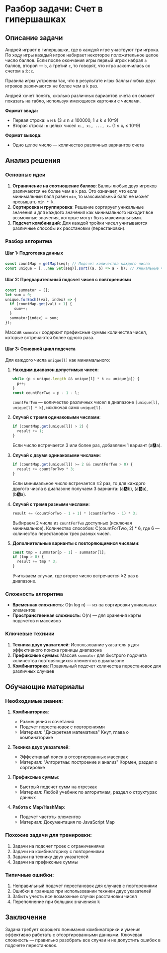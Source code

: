 # Разбор задачи: Счет в гипершашках

## Описание задачи

Андрей играет в гипершашки, где в каждой игре участвуют три игрока. По ходу игры каждый игрок набирает некоторое положительное целое число баллов. Если после окончания игры первый игрок набрал `a` баллов, второй — `b`, а третий `c`, то говорят, что игра закончилась со счетом `a:b:c`.

Правила игры устроены так, что в результате игры баллы любых двух игроков различаются не более чем в `k` раз.

Андрей хочет понять, сколько различных вариантов счета он сможет показать на табло, используя имеющиеся карточки с числами.

**Формат ввода:**

- Первая строка: `n` и `k` (3 ≤ n ≤ 100000, 1 ≤ k ≤ 10^9)
- Вторая строка: `n` целых чисел `x₁, x₂, ..., xₙ` (1 ≤ xᵢ ≤ 10^9)

**Формат вывода:**

- Одно целое число — количество различных вариантов счета

## Анализ решения

### Основные идеи

1. **Ограничение на соотношение баллов**: Баллы любых двух игроков различаются не более чем в `k` раз. Это означает, что если минимальный балл равен `min`, то максимальный балл не может превышать `min * k`.
2. **Сортировка и группировка**: Решение сортирует уникальные значения и для каждого значения как минимального находит все возможные значения, которые могут быть максимальными.
3. **Подсчет комбинаций**: Для каждой тройки чисел учитываются различные способы их расстановки (перестановки).

### Разбор алгоритма

#### Шаг 1: Подготовка данных

```javascript
const countMap = getMap(seq); // Подсчет количества каждого числа
const unique = [...new Set(seq)].sort((a, b) => a - b); // Уникальные числа по возрастанию
```

#### Шаг 2: Предварительный подсчет чисел с повторениями

```javascript
const summator = [];
let sum = 0;
unique.forEach((val, index) => {
  if (countMap.get(val) > 1) {
    sum++;
  }
  summator[index] = sum;
});
```

Массив `summator` содержит префиксные суммы количества чисел, которые встречаются более одного раза.

#### Шаг 3: Основной цикл подсчета

Для каждого числа `unique[l]` как минимального:

1. **Находим диапазон допустимых чисел**:

   ```javascript
   while (p < unique.length && unique[l] * k >= unique[p]) {
     p++;
   }
   const countForTwo = p - 1 - l;
   ```

   `countForTwo` — количество различных чисел в диапазоне `[unique[l], unique[l] * k]`, исключая само `unique[l]`.

2. **Случай с тремя одинаковыми числами**:

   ```javascript
   if (countMap.get(unique[l]) > 2) {
     result += 1;
   }
   ```

   Если число встречается 3 или более раз, добавляем 1 вариант (a🅰️a).

3. **Случай с двумя одинаковыми числами**:

   ```javascript
   if (countMap.get(unique[l]) >= 2 && countForTwo > 0) {
     result += countForTwo * 3;
   }
   ```

   Если минимальное число встречается ≥2 раз, то для каждого другого числа в диапазоне получаем 3 варианта: (a🅰️b), (a🅱️a), (b🅰️a).

4. **Случай с тремя разными числами**:

   ```javascript
   result += (countForTwo - 1 + 1) * (countForTwo - 1) * 3;
   ```

   Выбираем 2 числа из `countForTwo` доступных (исключая минимальное). Количество способов: C(countForTwo, 2) \* 6, где 6 — количество перестановок трех разных чисел.

5. **Дополнительные варианты с повторяющимися числами**:

   ```javascript
   const tmp = summator[p - 1] - summator[l];
   if (tmp > 0) {
     result += tmp * 3;
   }
   ```

   Учитываем случаи, где второе число встречается ≥2 раз в диапазоне.

### Сложность алгоритма

- **Временная сложность**: O(n log n) — из-за сортировки уникальных элементов
- **Пространственная сложность**: O(n) — для хранения карты подсчетов и массивов

### Ключевые техники

1. **Техника двух указателей**: Использование указателя `p` для эффективного поиска границы диапазона
2. **Префиксные суммы**: Массив `summator` для быстрого подсчета количества повторяющихся элементов в диапазоне
3. **Комбинаторика**: Правильный подсчет количества перестановок для различных случаев

## Обучающие материалы

### Необходимые знания:

1. **Комбинаторика**:

   - Размещения и сочетания
   - Подсчет перестановок с повторениями
   - Материал: "Дискретная математика" Кнут, глава о комбинаторике

2. **Техника двух указателей**:

   - Эффективный поиск в отсортированных массивах
   - Материал: "Алгоритмы: построение и анализ" Кормен, раздел о сортировке

3. **Префиксные суммы**:

   - Быстрый подсчет сумм на отрезках
   - Материал: Любой учебник по алгоритмам, раздел о структурах данных

4. **Работа с Map/HashMap**:

   - Подсчет частоты элементов
   - Материал: Документация по JavaScript Map

### Похожие задачи для тренировки:

1. Задачи на подсчет троек с ограничениями
2. Задачи на комбинаторику с повторениями
3. Задачи на технику двух указателей
4. Задачи на префиксные суммы

### Типичные ошибки:

1. Неправильный подсчет перестановок для случаев с повторениями
2. Ошибки в границах при использовании техники двух указателей
3. Забыть учесть все возможные случаи расстановки чисел
4. Переполнение при больших значениях k

## Заключение

Задача требует хорошего понимания комбинаторики и умения эффективно работать с отсортированными данными. Ключевая сложность — правильно разобрать все случаи и не допустить ошибок в подсчете перестановок.
